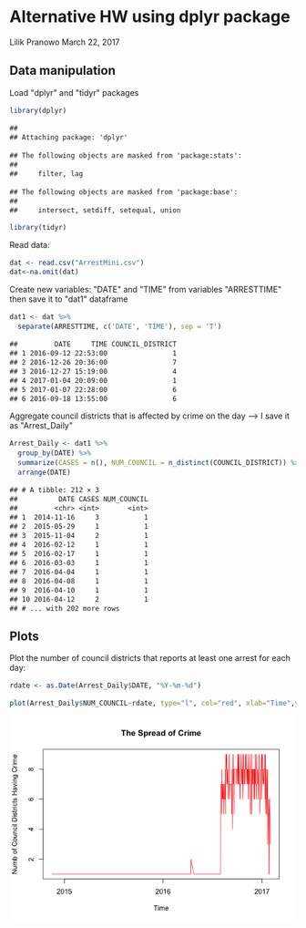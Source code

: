Alternative HW using dplyr package
================
Lilik Pranowo
March 22, 2017

Data manipulation
-----------------

Load "dplyr" and "tidyr" packages

``` r
library(dplyr) 
```

    ## 
    ## Attaching package: 'dplyr'

    ## The following objects are masked from 'package:stats':
    ## 
    ##     filter, lag

    ## The following objects are masked from 'package:base':
    ## 
    ##     intersect, setdiff, setequal, union

``` r
library(tidyr)
```

Read data:

``` r
dat <- read.csv("ArrestMini.csv")
dat<-na.omit(dat)
```

Create new variables: "DATE" and "TIME" from variables "ARRESTTIME" then save it to "dat1" dataframe

``` r
dat1 <- dat %>% 
  separate(ARRESTTIME, c('DATE', 'TIME'), sep = 'T')
```

    ##         DATE     TIME COUNCIL_DISTRICT
    ## 1 2016-09-12 22:53:00                1
    ## 2 2016-12-26 20:36:00                7
    ## 3 2016-12-27 15:19:00                4
    ## 4 2017-01-04 20:09:00                1
    ## 5 2017-01-07 22:28:00                6
    ## 6 2016-09-18 13:55:00                6

Aggregate council districts that is affected by crime on the day --&gt; I save it as "Arrest\_Daily"

``` r
Arrest_Daily <- dat1 %>%
  group_by(DATE) %>%
  summarize(CASES = n(), NUM_COUNCIL = n_distinct(COUNCIL_DISTRICT)) %>%
  arrange(DATE) 
```

    ## # A tibble: 212 × 3
    ##          DATE CASES NUM_COUNCIL
    ##         <chr> <int>       <int>
    ## 1  2014-11-16     3           1
    ## 2  2015-05-29     1           1
    ## 3  2015-11-04     2           1
    ## 4  2016-02-12     1           1
    ## 5  2016-02-17     1           1
    ## 6  2016-03-03     1           1
    ## 7  2016-04-04     1           1
    ## 8  2016-04-08     1           1
    ## 9  2016-04-10     1           1
    ## 10 2016-04-12     2           1
    ## # ... with 202 more rows

Plots
-----

Plot the number of council districts that reports at least one arrest for each day:

``` r
rdate <- as.Date(Arrest_Daily$DATE, "%Y-%m-%d")
```

``` r
plot(Arrest_Daily$NUM_COUNCIL~rdate, type="l", col="red", xlab="Time",ylab="Numb of Council Districts Having Crime", main="The Spread of Crime", lwd=1)
```

![](Pertemuan_1_files/figure-markdown_github/unnamed-chunk-8-1.png)
